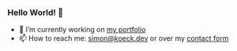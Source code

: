 ### Hello World! 👋


- 🔭 I’m currently working on [my portfolio](https://github.com/simonkoeck/portfolio)
- 📫 How to reach me: simon@koeck.dev or over my [contact form](https://simon.koeck.dev/contact)
